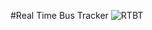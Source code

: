 #Real Time Bus Tracker 
![RTBT](https://user-images.githubusercontent.com/101289219/170180847-c5b15808-a5bf-464f-9bfa-26f01111202a.jpg)
